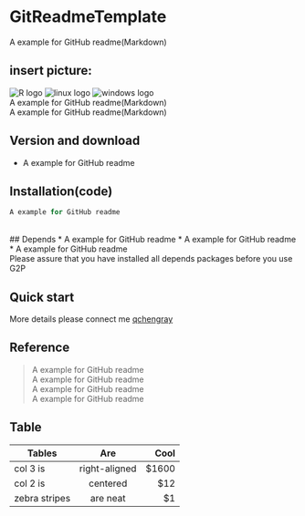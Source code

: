 # GitReadmeTemplate
A example for GitHub readme(Markdown)
## insert picture: <br>
![](https://halobi.com/wp-content/uploads/2016/08/r_logo.png "R logo")
![](https://encrypted-tbn2.gstatic.com/images?q=tbn:ANd9GcSvCvZWbl922EJkjahQ5gmTpcvsYr3ujQBpMdyX-YG99vGWfTAmfw "linux logo")
![](https://encrypted-tbn3.gstatic.com/images?q=tbn:ANd9GcS3RzhXKSfXpWhWhvClckwi1Llj1j3HvjKpjvU8CQv4cje23TwS "windows logo")
<br>
A example for GitHub readme(Markdown) <br>
A example for GitHub readme(Markdown) 
<br>
## Version and download <br>
* A example for GitHub readme <br>

## Installation(code) <br>
```R
A example for GitHub readme
```
<br>
## Depends
* A example for GitHub readme
* A example for GitHub readme
* A example for GitHub readme
<br>
Please assure that you have installed all depends packages before you use G2P <br>

## Quick start 
More details please connect me [qchengray](https://github.com/qchengray/) 

## Reference
> A example for GitHub readme <br>
  A example for GitHub readme <br>
  A example for GitHub readme <br>
  A example for GitHub readme <br>

## Table
| Tables        | Are           | Cool  |
| ------------- |:-------------:| -----:|
| col 3 is      | right-aligned | $1600 |
| col 2 is      | centered      |   $12 |
| zebra stripes | are neat      |    $1 |
